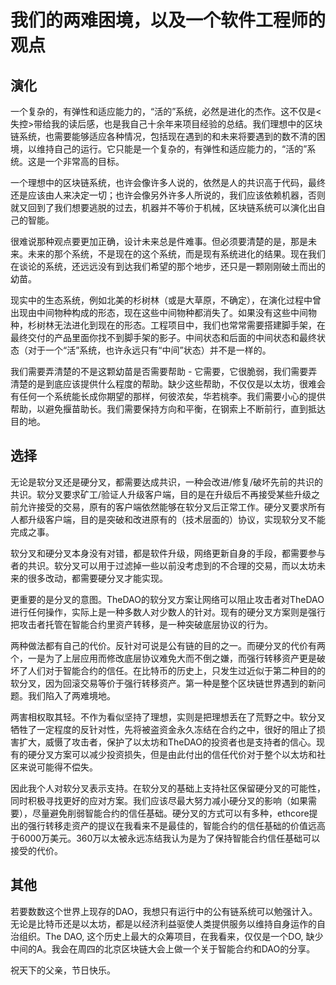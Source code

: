# 我们的两难困境，以及一个软件工程师的观点

## 演化

一个复杂的，有弹性和适应能力的，“活的”系统，必然是进化的杰作。这不仅是<失控>带给我的读后感，也是我自己十余年来项目经验的总结。我们理想中的区块链系统，也需要能够适应各种情况，包括现在遇到的和未来将要遇到的数不清的困境，以维持自己的运行。它只能是一个复杂的，有弹性和适应能力的，“活的”系统。这是一个非常高的目标。

一个理想中的区块链系统，也许会像许多人说的，依然是人的共识高于代码，最终还是应该由人来决定一切；也许会像另外许多人所说的，我们应该依赖机器，否则就又回到了我们想要逃脱的过去，机器并不等价于机械，区块链系统可以演化出自己的智能。

很难说那种观点要更加正确，设计未来总是件难事。但必须要清楚的是，那是未来。未来的那个系统，不是现在的这个系统，而是现有系统进化的结果。现在我们在谈论的系统，还远远没有到达我们希望的那个地步，还只是一颗刚刚破土而出的幼苗。

现实中的生态系统，例如北美的杉树林（或是大草原，不确定），在演化过程中曾出现由中间物种构成的形态，现在这些中间物种都消失了。如果没有这些中间物种，杉树林无法进化到现在的形态。工程项目中，我们也常常需要搭建脚手架，在最终交付的产品里面你找不到脚手架的影子。中间状态和后面的中间状态和最终状态（对于一个“活”系统，也许永远只有“中间”状态）并不是一样的。

我们需要弄清楚的不是这颗幼苗是否需要帮助 - 它需要，它很脆弱，我们需要弄清楚的是到底应该提供什么程度的帮助。缺少这些帮助，不仅仅是以太坊，很难会有任何一个系统能长成你期望的那样，何彼浓矣，华若桃李。我们需要小心的提供帮助，以避免揠苗助长。我们需要保持方向和平衡，在钢索上不断前行，直到抵达目的地。

## 选择

无论是软分叉还是硬分叉，都需要达成共识，一种会改进/修复/破坏先前的共识的共识。软分叉要求矿工/验证人升级客户端，目的是在升级后不再接受某些升级之前允许接受的交易，原有的客户端依然能够在软分叉后正常工作。硬分叉要求所有人都升级客户端，目的是突破和改进原有的（技术层面的）协议，实现软分叉不能完成之事。

软分叉和硬分叉本身没有对错，都是软件升级，网络更新自身的手段，都需要参与者的共识。软分叉可以用于过滤掉一些以前没考虑到的不合理的交易，而以太坊未来的很多改动，都需要硬分叉才能实现。

更重要的是分叉的意图。TheDAO的软分叉方案让网络可以阻止攻击者对TheDAO进行任何操作，实际上是一种多数人对少数人的针对。现有的硬分叉方案则是强行把攻击者托管在智能合约里资产转移，是一种突破底层协议的行为。

两种做法都有自己的代价。反针对可说是公有链的目的之一。而硬分叉的代价有两个，一是为了上层应用而修改底层协议难免大而不倒之嫌，而强行转移资产更是破坏了人们对于智能合约的信任。在比特币的历史上，只发生过近似于第二种目的的软分叉，因为回滚交易等价于强行转移资产。第一种是整个区块链世界遇到的新问题。我们陷入了两难境地。

两害相权取其轻。不作为看似坚持了理想，实则是把理想丢在了荒野之中。软分叉牺牲了一定程度的反针对性，先将被盗资金永久冻结在合约之中，很好的阻止了损害扩大，威慑了攻击者，保护了以太坊和TheDAO的投资者也是支持者的信心。现有的硬分叉方案可以减少投资损失，但是由此付出的信任代价对于整个以太坊和社区来说可能得不偿失。

因此我个人对软分叉表示支持。在软分叉的基础上支持社区保留硬分叉的可能性，同时积极寻找更好的应对方案。我们应该尽最大努力减小硬分叉的影响（如果需要），尽量避免削弱智能合约的信任基础。硬分叉的方式可以有多种，ethcore提出的强行转移走资产的提议在我看来不是最佳的，智能合约的信任基础的价值远高于6000万美元。360万以太被永远冻结我认为是为了保持智能合约信任基础可以接受的代价。

## 其他

若要数数这个世界上现存的DAO，我想只有运行中的公有链系统可以勉强计入。无论是比特币还是以太坊，都是以经济利益驱使人类提供服务以维持自身运作的自治组织。The DAO, 这个历史上最大的众筹项目，在我看来，仅仅是一个DO, 缺少中间的A。我会在周四的北京区块链大会上做一个关于智能合约和DAO的分享。

祝天下的父亲，节日快乐。
